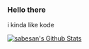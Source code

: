 ### Hello there 

i kinda like kode

<a href="https://github.com/cdxc">
<img align="center" alt="sabesan's Github Stats" src="https://github-readme-stats.codestackr.vercel.app/api?username=cdxc&show_icons=true&hide_border=true&count_private=true&include_all_commits=true&theme=dracula" /></a>
